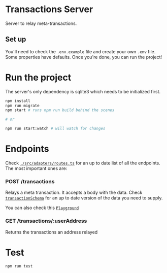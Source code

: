 # Transactions Server

Server to relay meta-transactions.

## Set up

You'll need to check the `.env.example` file and create your own `.env` file. Some properties have defaults. Once you're done, you can run the project!

# Run the project

The server's only dependency is sqlite3 which needs to be initialized first.

```bash
npm install
npm run migrate
npm start # runs npm run build behind the scenes

# or

npm run start:watch # will watch for changes
```

# Endpoints

Check [`./src/adapters/routes.ts`](https://github.com/decentraland/transactions-server/blob/master/src/adapters/routes.ts) for an up to date list of all the endpoints. The most important ones are:

### POST /transactions

Relays a meta transaction. It accepts a body with the data. Check [`transactionSchema`](https://github.com/decentraland/transactions-server/blob/master/src/types/transaction.ts#L31) for an up to date version of the data you need to supply.

You can also check this [`Playground`](https://web3playground.io/Qmd2WcPpBwM3NqBHL7VU8edU1M64cg1Y7TAPB67yfwsmuH)

### GET /transactions/:userAddress

Returns the transactions an address relayed

# Test

```bash
npm run test
```
